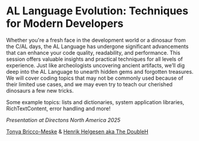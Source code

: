 # AL Language Evolution: Techniques for Modern Developers #

Whether you're a fresh face in the development world or a dinosaur from the C/AL days, the AL Language has undergone significant advancements that can enhance your code quality, readability, and performance. This session offers valuable insights and practical techniques for all levels of experience. Just like archeologists uncovering ancient artifacts, we’ll dig deep into the AL Language to unearth hidden gems and forgotten treasures. We will cover coding topics that may not be commonly used because of their limited use cases, and we may even try to teach our cherished dinosaurs a few new tricks.

Some example topics: lists and dictionaries, system application libraries, RichTextContent, error handling and more!

_Presentation at Directons North America 2025_

[Tonya Bricco-Meske](https://bcdevnotebook.com/) & [Henrik Helgesen aka The DoubleH](https://thedoubleh.dev)
